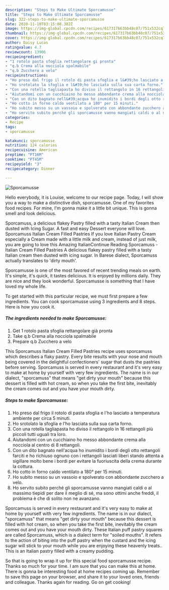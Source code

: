 ```yaml
---
description: "Steps to Make Ultimate Sporcamusse"
title: "Steps to Make Ultimate Sporcamusse"
slug: 322-steps-to-make-ultimate-sporcamusse
date: 2020-11-10T03:15:08.382Z
image: https://img-global.cpcdn.com/recipes/617317b63bb48c07/751x532cq70/sporcamusse-recipe-main-photo.jpg
thumbnail: https://img-global.cpcdn.com/recipes/617317b63bb48c07/751x532cq70/sporcamusse-recipe-main-photo.jpg
cover: https://img-global.cpcdn.com/recipes/617317b63bb48c07/751x532cq70/sporcamusse-recipe-main-photo.jpg
author: Daisy Lucas
ratingvalue: 4.7
reviewcount: 13906
recipeingredient:
- "1 rotolo pasta sfoglia rettangolare gi pronta"
- "q.b Crema alla nocciola spalmabile"
- "q.b Zucchero a velo"
recipeinstructions:
- "Ho preso dal frigo il rotolo di pasta sfoglia e l&#39;ho lasciato a temperatura ambiente per circa 5 minuti."
- "Ho srotolato la sfoglia e l&#39;ho lasciata sulla sua carta forno."
- "Con una rotella tagliapasta ho diviso il rettangolo in 16 rettangoli più piccoli tutti uguali tra loro."
- "Aiutandomi con un cucchiaino ho messo abbondante crema alla nocciola al centro di 8 rettangoli."
- "Con un dito bagnato nell&#39;acqua ho inumidito i bordi degli otto rettangoli farciti e ho richiuso ognuno con i rettangoli lasciati liberi stando attenta a sigillare molto bene i bordi per evitare la fuoriuscita della crema durante la cottura."
- "Ho cotto in forno caldo ventilato a 180° per 15 minuti."
- "Ho subito messo su un vassoio e spolverato con abbondante zucchero a velo."
- "Ho servito subito perché gli sporcamusse vanno mangiati caldi o al massimo tiepidi per dare il meglio di sé, ma sono ottimi anche freddi, il problema è che di solito non ne avanzano."
categories:
- Recipe
tags:
- sporcamusse

katakunci: sporcamusse 
nutrition: 124 calories
recipecuisine: American
preptime: "PT16M"
cooktime: "PT45M"
recipeyield: "3"
recipecategory: Dinner

---
```



![Sporcamusse](https://img-global.cpcdn.com/recipes/617317b63bb48c07/751x532cq70/sporcamusse-recipe-main-photo.jpg)

Hello everybody, it is Louise, welcome to our recipe page. Today, I will show you a way to make a distinctive dish, sporcamusse. One of my favorites food recipes. For mine, I'm gonna make it a little bit unique. This is gonna smell and look delicious.

Sporcamuss, a delicious flakey Pastry filled with a tasty Italian Cream then dusted with Icing Sugar. A fast and easy Dessert everyone will love. Sporcamuss Italian Cream Filled Pastries If you love Italian Pastry Cream especially a Cream made with a little milk and cream, instead of just milk, you are going to love this Amazing ItalianContinue Reading Sporcamuss - Italian Cream Filled Pastries A delicious flakey pastry filled with a tasty Italian cream then dusted with icing sugar. In Barese dialect, Sporcamuss actually translates to &#39;dirty mouth&#39;.

Sporcamusse is one of the most favored of recent trending meals on earth. It's simple, it's quick, it tastes delicious. It is enjoyed by millions daily. They are nice and they look wonderful. Sporcamusse is something that I have loved my whole life.


To get started with this particular recipe, we must first prepare a few ingredients. You can cook sporcamusse using 3 ingredients and 8 steps. Here is how you cook it.

<!--inarticleads1-->

##### The ingredients needed to make Sporcamusse:

1. Get 1 rotolo pasta sfoglia rettangolare già pronta
1. Take q.b Crema alla nocciola spalmabile
1. Prepare q.b Zucchero a velo


This Sporcamuss Italian Cream Filled Pastries recipe uses sporcamuss which describes a flaky pastry. Every bite results with your nose and mouth being covered in the delightful confectioners&#39; sugar that dusts the pastries before serving. Sporcamuss is served in every restaurant and it&#39;s very easy to make at home by yourself with very few ingredients. The name is in our dialect, &#34;sporcamuss&#34; that means &#34;get dirty your mouth&#34; because this dessert is filled with hot cream, so when you take the first bite, inevitably the cream comes out and you have your mouth dirty. 

<!--inarticleads2-->

##### Steps to make Sporcamusse:

1. Ho preso dal frigo il rotolo di pasta sfoglia e l&#39;ho lasciato a temperatura ambiente per circa 5 minuti.
1. Ho srotolato la sfoglia e l&#39;ho lasciata sulla sua carta forno.
1. Con una rotella tagliapasta ho diviso il rettangolo in 16 rettangoli più piccoli tutti uguali tra loro.
1. Aiutandomi con un cucchiaino ho messo abbondante crema alla nocciola al centro di 8 rettangoli.
1. Con un dito bagnato nell&#39;acqua ho inumidito i bordi degli otto rettangoli farciti e ho richiuso ognuno con i rettangoli lasciati liberi stando attenta a sigillare molto bene i bordi per evitare la fuoriuscita della crema durante la cottura.
1. Ho cotto in forno caldo ventilato a 180° per 15 minuti.
1. Ho subito messo su un vassoio e spolverato con abbondante zucchero a velo.
1. Ho servito subito perché gli sporcamusse vanno mangiati caldi o al massimo tiepidi per dare il meglio di sé, ma sono ottimi anche freddi, il problema è che di solito non ne avanzano.


Sporcamuss is served in every restaurant and it&#39;s very easy to make at home by yourself with very few ingredients. The name is in our dialect, &#34;sporcamuss&#34; that means &#34;get dirty your mouth&#34; because this dessert is filled with hot cream, so when you take the first bite, inevitably the cream comes out and you have your mouth dirty. These Italian puff pastry squares are called Sporcamuss, which is a dialect term for &#34;soiled mouths&#34;. It refers to the action of biting into the puff pastry when the custard and the icing sugar will stick to your mouth while you are enjoying these heavenly treats.. This is an Italian pastry filled with a creamy pudding. 

So that is going to wrap it up for this special food sporcamusse recipe. Thanks so much for your time. I am sure that you can make this at home. There is gonna be interesting food at home recipes coming up. Remember to save this page on your browser, and share it to your loved ones, friends and colleague. Thanks again for reading. Go on get cooking!
